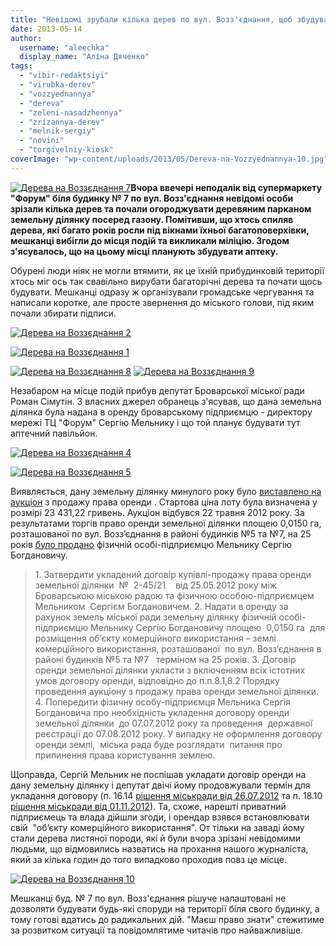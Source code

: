 ```yaml
---
title: "Невідомі зрубали кілька дерев по вул. Возз'єднання, щоб збудувати на їх місці аптеку?"
date: 2013-05-14
author: 
  username: "aleechka"
  display_name: "Аліна Дяченко"
tags: 
  - "vibir-redaktsiyi"
  - "virubka-derev"
  - "vozzyednannya"
  - "dereva"
  - "zeleni-nasadzhennya"
  - "zrizannya-derev"
  - "melnik-sergiy"
  - "novini"
  - "torgivelniy-kiosk"
coverImage: "wp-content/uploads/2013/05/Dereva-na-Vozzyednannya-10.jpg"
---
```


[![Дерева на Воззєднання 7](https://mpz.brovary.org/wp-content/uploads/2013/05/Dereva-na-Vozzyednannya-7.jpg)](https://mpz.brovary.org/wp-content/uploads/2013/05/Dereva-na-Vozzyednannya-7.jpg)**Вчора ввечері неподалік від супермаркету "Форум" біля будинку № 7 по вул. Возз'єднання невідомі особи зрізали кілька дерев та почали огороджувати деревяним парканом земельну ділянку посеред газону. Помітивши, що хтось спиляв дерева, які багато років росли під вікнами їхньої багатоповерхівки, мешканці вибігли до місця подій та викликали міліцію. Згодом з'ясувалось, що на цьому місці планують збудувати аптеку.**

Обурені люди ніяк не могли втямити, як це їхній прибудинковій території хтось міг ось так свавільно вирубати багаторічні дерева та почати щось будувати. Мешканці одразу ж організували громадське чергування та написали коротке, але просте звернення до міського голови, під яким почали збирати підписи.

[![Дерева на Воззєднання 2](https://mpz.brovary.org/wp-content/uploads/2013/05/Dereva-na-Vozzyednannya-2.jpg)](https://mpz.brovary.org/wp-content/uploads/2013/05/Dereva-na-Vozzyednannya-2.jpg)

[![Дерева на Воззєднання 1](https://mpz.brovary.org/wp-content/uploads/2013/05/Dereva-na-Vozzyednannya-1.jpg)](https://mpz.brovary.org/wp-content/uploads/2013/05/Dereva-na-Vozzyednannya-1.jpg)

[![Дерева на Воззєднання 8](https://mpz.brovary.org/wp-content/uploads/2013/05/Dereva-na-Vozzyednannya-8.jpg)](https://mpz.brovary.org/wp-content/uploads/2013/05/Dereva-na-Vozzyednannya-8.jpg) [![Дерева на Воззєднання 9](https://mpz.brovary.org/wp-content/uploads/2013/05/Dereva-na-Vozzyednannya-9.jpg)](https://mpz.brovary.org/wp-content/uploads/2013/05/Dereva-na-Vozzyednannya-9.jpg)

Незабаром на місце подій прибув депутат Броварської міської ради Роман Сімутін. З власних джерел обранець з'ясував, що дана земельна ділянка була надана в оренду броварському підприємцю - директору мережі ТЦ "Форум" Сергію Мельнику і що той планує будувати тут аптечний павільйон.

[![Дерева на Воззєднання 4](https://mpz.brovary.org/wp-content/uploads/2013/05/Dereva-na-Vozzyednannya-4.jpg)](https://mpz.brovary.org/wp-content/uploads/2013/05/Dereva-na-Vozzyednannya-4.jpg)

[![Дерева на Воззєднання 5](https://mpz.brovary.org/wp-content/uploads/2013/05/Dereva-na-Vozzyednannya-5.jpg)](https://mpz.brovary.org/wp-content/uploads/2013/05/Dereva-na-Vozzyednannya-5.jpg)

Виявляється, дану земельну ділянку минулого року було [виставлено на аукціон](http://docs.brovary.org/p1264/12.04.2012/592-20-06) з продажу права оренди . Стартова ціна лоту була визначена у розмірі 23 431,22 гривень. Аукціон відбувся 22 травня 2012 року. За результатами торгів право оренди земельної ділянки площею 0,0150 га,  розташованої по вул. Возз’єднання в районі будинків №5 та №7, на 25 років [було продано](http://docs.brovary.org/p3038/07.06.2012/651-21-06) фізичній особі-підприємцю Мельнику Сергію Богдановичу.

> 1\. Затвердити укладений договір купівлі-продажу права оренди земельної ділянки  №  2-45/21    від 25.05.2012 року між Броварською міською радою та фізичною особою-підприємцем Мельником  Сергієм Богдановичем. 2. Надати в оренду за рахунок земель міської ради земельну ділянку фізичній особі-підприємцю Мельнику Сергію Богдановичу площею  0,0150 га  для розміщення об’єкту комерційного використання – землі комерційного використання, розташованої  по вул. Возз’єднання в районі будинків №5 та №7   терміном на 25 років. 3. Договір оренди земельної ділянки укласти з включенням всіх істотних умов договору оренди, відповідно до п.п.8.1,8.2 Порядку проведення аукціону з продажу права оренди земельної ділянки. 4. Попередити фізичну особу-підприємця Мельника Сергія Богдановича про необхідність укладення договору оренди земельної ділянки  до 07.07.2012 року та проведення  державної реєстрації до 07.08.2012 року. У випадку не оформлення договору оренди землі,  міська рада буде розглядати  питання про припинення права користування землею.

Щоправда, Сергій Мельник не поспішав укладати договір оренди на дану земельну ділянку і депутат двічі йому продовжували термін для укладання договору (п. 16.14 [рішення міськради від 26.07.2012](http://docs.brovary.org/p3725/26.07.2012/692-22-06) та п. 18.10 [рішення міськради від 01.11.2012](http://docs.brovary.org/p5716/01.11.2012/753-24-06)). Та, схоже, нарешті приватний підприємець та влада дійшли згоди, і орендар взявся встановлювати свій  "об’єкту комерційного використання". От тільки на заваді йому стали дерева листяної породи, які й були вчора зрізані невідомими людьми, що відмовились назватись на прохання нашого журналіста, який за кілька годин до того випадково проходив повз це місце.

[![Дерева на Воззєднання 10](https://mpz.brovary.org/wp-content/uploads/2013/05/Dereva-na-Vozzyednannya-10.jpg)](https://mpz.brovary.org/wp-content/uploads/2013/05/Dereva-na-Vozzyednannya-10.jpg)

Мешканці буд. № 7 по вул. Возз'єднання рішуче налаштовані не дозволяти будувати будь-які споруди на території біля свого будинку, а тому готові вдатись до радикальних дій. "Маєш право знати" стежитиме за розвитком ситуації та повідомлятиме читачів про найважливіше.

